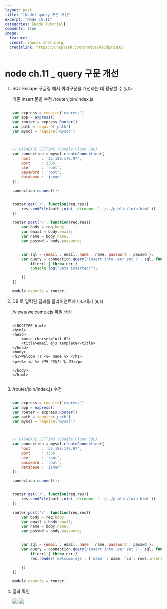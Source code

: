 ```yaml
---
layout: post
title: "[Node] query 구문 개선"
excerpt: "Node ch.11"
categories: [Node Tutorial]
comments: true
image:
  feature:
  credit: thomas shellberg
  creditlink: https://unsplash.com/photos/Ki0dpxd3LGc
---
```


# node ch.11 _ query 구문 개선

1. SQL Escape 구글링 해서 쿼리구문을 개선하는 데 활용할 수 있다.

    기존 insert 문을 수정 /router/join/index.js

    ```js

    var express = require('express')
    var app = express()
    var router = express.Router()
    var path = require('path')
    var mysql = require('mysql')



    // DATABASE SETTING (Google Cloud SQL)
    var connection = mysql.createConnection({
        host     : '35.189.176.97',
        port     : 3306,
        user     : 'root',
        password : 'root',
        database : 'jsman'
    });

    connection.connect();


    router.get('/', function(req,res){
        res.sendFile(path.join(__dirname, '../../public/join.html'))
    })

    router.post('/', function(req,res){
        var body = req.body;
        var email = body.email;
        var name = body.name;
        var passwd = body.password;


        var sql = {email : email, name : name, password : passwd };
        var query = connection.query('insert into user set ?', sql, function(err, rows) {
            if(err) { throw err;}
            console.log("Data inserted!");

        })
    })

    module.exports = router;
    ```


2. DB 로 입력된 결과를 클라이언트에 나타내기 (ejs)

    /views/welcome.ejs 파일 생성

    ```ejs

    <!DOCTYPE html>
    <html>
    <head>
        <meta charset="utf-8">
        <title>email ejs template</title>
    </head>
    <body>
    <h1>Welcom !! <%= name %> </h1>
    <p><%= id %> 번째 가입자 입니다</p>

    </body>
    </html>


    ```

3. /router/join/index.js 수정


    ```js

    var express = require('express')
    var app = express()
    var router = express.Router()
    var path = require('path')
    var mysql = require('mysql')



    // DATABASE SETTING (Google Cloud SQL)
    var connection = mysql.createConnection({
        host     : '35.189.176.97',
        port     : 3306,
        user     : 'root',
        password : 'root',
        database : 'jsman'
    });

    connection.connect();


    router.get('/', function(req,res){
        res.sendFile(path.join(__dirname, '../../public/join.html'))
    })

    router.post('/', function(req,res){
        var body = req.body;
        var email = body.email;
        var name = body.name;
        var passwd = body.password;


        var sql = {email : email, name : name, password : passwd };
        var query = connection.query('insert into user set ?', sql, function(err, rows) {
            if(err) { throw err;}
            res.render('welcome.ejs', {'name' : name, 'id': rows.insertId})

        })
    })

    module.exports = router;
    
    ```

4. 결과 확인

    <img src="http://postfiles16.naver.net/MjAxNzA4MjBfMTU1/MDAxNTAzMjI3NDU4NDEw.qwFEvdaQP5G_h2fCLQGUG3c_Cuzj6qhvNq071uAuWFYg.WvXEfob5JwBjlM2WOp4WOTNNI1cj_yKv5pGJdCo545Yg.PNG.thddk7979/%EC%8A%A4%ED%81%AC%EB%A6%B0%EC%83%B7_2017-08-20_%EC%98%A4%ED%9B%84_8.10.38.png?type=w3">

    <img src="http://postfiles12.naver.net/MjAxNzA4MjBfMTY3/MDAxNTAzMjI3NDU4MjQy.CfWRibHgv20PYQEl9J0dvXPpdnIlZ4jYyY9qlkyvoqog.YHEdGwILBtrDawcTgF_mUOnlWWu5jTcS95iffNN2fSYg.PNG.thddk7979/%EC%8A%A4%ED%81%AC%EB%A6%B0%EC%83%B7_2017-08-20_%EC%98%A4%ED%9B%84_8.10.29.png?type=w3">

